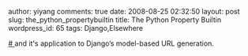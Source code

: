 author: yiyang
comments: true
date: 2008-08-25 02:32:50
layout: post
slug: the_python_propertybuiltin
title: The Python Property Builtin
wordpress_id: 65
tags: Django,Elsewhere

[#](http://adam.gomaa.us/blog/the-python-property-builtin/)[ ](http://adam.gomaa.us/blog/the-python-property-builtin/)and it's application to Django’s model-based URL generation.
